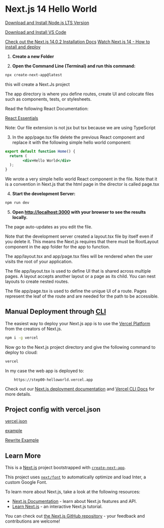 # Next.js 14 Hello World

[Download and Install Node.js LTS Version](https://nodejs.org)

[Download and Install VS Code](https://code.visualstudio.com/download)

[Check out the Next.js 14.0.2 Installation Docs](https://nextjs.org/docs/getting-started/installation)
[Watch Next.js 14 - How to install and deploy](https://youtu.be/VCPm_NeIe9g?sub_confirmation=1)


1. **Create a new Folder**

1. **Open the Command Line (Terminal) and run this command:**

```bash
npx create-next-app@latest
```

this will create a Next.Js project

The app directory is where you define routes, create UI and colocate files such as components, tests, or stylesheets.

Read the following React Documentation:

[React Essentials](https://nextjs.org/docs/getting-started/react-essentials)

Note: Our file extension is not jsx but tsx because we are using
TypeScript

3. In the app/page.tsx file delete the previous React component and replace it with the following simple hello world component:

```jsx
export default function Home() {
  return (
        <div>Hello World</div>
  );
}
```

We wrote a very simple hello world React component in the file. Note that it is a convention in Next.js that the html page in the director is called page.tsx

4. **Start the development Server:**

```bash
npm run dev
```

5. **Open [http://localhost:3000](http://localhost:3000) with your browser to see the results locally.**

The page auto-updates as you edit the file.

Note that the development server created a layout.tsx file by itself even if you delete it. This means the Next.js requires that there must be RootLayout component in the app folder for the app to function.

The app/layout.tsx and app/page.tsx files will be rendered when the user visits the root of your application.

The file app/layout.tsx is used to define UI that is shared across multiple pages. A layout accepts another layout or a page as its child. You can nest layouts to create nested routes.

The file app/page.tsx is used to define the unique UI of a route. Pages represent the leaf of the route and are needed for the path to be accessible.


## Manual Deployment through [CLI](https://vercel.com/cli)

The easiest way to deploy your Next.js app is to use the [Vercel Platform](https://vercel.com/new?utm_medium=default-template&filter=next.js&utm_source=create-next-app&utm_campaign=create-next-app-readme) from the creators of Next.js.

```bash
npm i -g vercel
```

Now go to the Next.js project directory and give the following command to deploy to cloud:

```bash
vercel
```

In my case the web app is deployed to:

        https://step00-helloworld.vercel.app

Check out our [Next.js deployment documentation](https://nextjs.org/docs/deployment) and [Vercel CLI Docs](https://vercel.com/docs/cli) for more details.

## Project config with vercel.json

[vercel.json](https://vercel.com/docs/project-configuration)

[example](https://github.com/grand-stack/grand-stack-starter/blob/master/vercel.json)

[Rewrite Example](https://stackoverflow.com/questions/73607646/problems-mounting-a-vercel-nextjs-project-as-a-subdirectory-of-a-different-verce)

## Learn More

This is a [Next.js](https://nextjs.org/) project bootstrapped with [`create-next-app`](https://github.com/vercel/next.js/tree/canary/packages/create-next-app).

This project uses [`next/font`](https://nextjs.org/docs/basic-features/font-optimization) to automatically optimize and load Inter, a custom Google Font.

To learn more about Next.js, take a look at the following resources:

- [Next.js Documentation](https://nextjs.org/docs) - learn about Next.js features and API.
- [Learn Next.js](https://nextjs.org/learn) - an interactive Next.js tutorial.

You can check out [the Next.js GitHub repository](https://github.com/vercel/next.js/) - your feedback and contributions are welcome!
